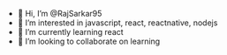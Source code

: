 - 👋 Hi, I’m @RajSarkar95
- 👀 I’m interested in javascript, react, reactnative, nodejs
- 🌱 I’m currently learning react
- 💞️ I’m looking to collaborate on learning


<!---
RajSarkar95/RajSarkar95 is a ✨ special ✨ repository because its `README.md` (this file) appears on your GitHub profile.
You can click the Preview link to take a look at your changes.
--->
